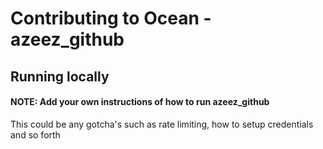 # Contributing to Ocean - azeez_github

## Running locally

#### NOTE: Add your own instructions of how to run azeez_github

This could be any gotcha's such as rate limiting, how to setup credentials and so forth
